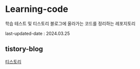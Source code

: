 # Learning-code
학습 테스트 및 티스토리 블로그에 올라가는 코드를 정리하는 레포지토리


last-updated-date : 2024.03.25

## tistory-blog
[티스토리](https://bombo96.tistory.com/category)
